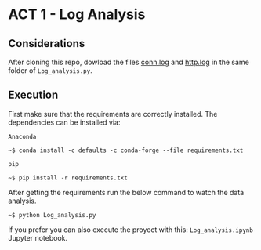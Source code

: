 # ACT 1 - Log Analysis

## Considerations

After cloning this repo, dowload the files [conn.log](https://experiencia21.tec.mx/courses/112876/files/42291245/download?download_frd=1) and [http.log](https://experiencia21.tec.mx/courses/112876/files/43820536/download?download_frd=1) in the same folder of `Log_analysis.py`.

## Execution

First make sure that the requirements are correctly installed. The dependencies can be installed via: 

`Anaconda`

```shell
~$ conda install -c defaults -c conda-forge --file requirements.txt
```

`pip`

```shell
~$ pip install -r requirements.txt
```

After getting the requirements run the below command to watch the data
analysis.

```shell
~$ python Log_analysis.py
```

If you prefer you can also execute the proyect with this: 
`Log_analysis.ipynb` Jupyter notebook.


